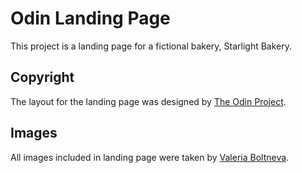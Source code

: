 # Odin Landing Page

This project is a landing page for a fictional bakery, Starlight Bakery.

## Copyright
The layout for the landing page was designed by [The Odin Project](https://www.theodinproject.com/home).

## Images
All images included in landing page were taken by [Valeria Boltneva](https://www.pexels.com/@valeriya/). 
